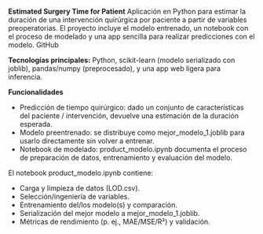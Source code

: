 **Estimated Surgery Time for Patient**
Aplicación en Python para estimar la duración de una intervención quirúrgica por paciente a partir de variables preoperatorias. El proyecto incluye el modelo entrenado, un notebook con el proceso de modelado y una app sencilla para realizar predicciones con el modelo. 
GitHub

**Tecnologías principales:** Python, scikit-learn (modelo serializado con joblib), pandas/numpy (preprocesado), y una app web ligera para inferencia.

**Funcionalidades**
- Predicción de tiempo quirúrgico: dado un conjunto de características del paciente / intervención, devuelve una estimación de la duración esperada.
- Modelo preentrenado: se distribuye como mejor_modelo_1.joblib para usarlo directamente sin volver a entrenar. 
- Notebook de modelado: product_modelo.ipynb documenta el proceso de preparación de datos, entrenamiento y evaluación del modelo. 

El notebook product_modelo.ipynb contiene:
- Carga y limpieza de datos (LOD.csv).
- Selección/ingeniería de variables.
- Entrenamiento del/los modelo(s) y comparación.
- Serialización del mejor modelo a mejor_modelo_1.joblib.
- Métricas de rendimiento (p. ej., MAE/MSE/R²) y validación.

